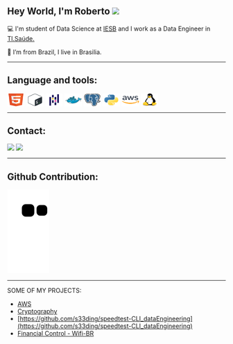 ## Hey World, I'm Roberto  <img src=https://github.com/TheDudeThatCode/TheDudeThatCode/blob/master/Assets/Earth.gif width="30">

:computer: I'm student of Data Science at <a href="https://www.iesb.br/">IESB</a> and I work as a Data Engineer in <a href="https://www.tisaude.com/">TI.Saúde.</a>

:house_with_garden: I’m from Brazil, I live in Brasilia.

----------------------------------------------------------------------------------
## Language and tools:
<div>
  <img align="center" alt="Beto-HTML" height="30" width="40" src="https://raw.githubusercontent.com/devicons/devicon/master/icons/html5/html5-original.svg">
    <img align="center" alt="Beto-HTML" height="30" width="40" src="https://raw.githubusercontent.com/devicons/devicon/master/icons/bash/bash-original.svg">
      <img align="center" alt="Beto-HTML" height="30" width="40" src="https://raw.githubusercontent.com/devicons/devicon/master/icons/pandas/pandas-original.svg">
        <img align="center" alt="Beto-HTML" height="30" width="40" src="https://raw.githubusercontent.com/devicons/devicon/master/icons/docker/docker-original.svg">
          <img align="center" alt="Beto-HTML" height="30" width="40" src="https://raw.githubusercontent.com/devicons/devicon/master/icons/postgresql/postgresql-original.svg">
  <img align="center" alt="Beto-Python" height="30" width="40" src="https://raw.githubusercontent.com/devicons/devicon/master/icons/python/python-original.svg">
    <img align="center" alt="Beto-Python" height="30" width="40" src="https://raw.githubusercontent.com/devicons/devicon/master/icons/amazonwebservices/amazonwebservices-original-wordmark.svg">
      <img align="center" alt="Beto-Python" height="30" width="40" src="https://raw.githubusercontent.com/devicons/devicon/master/icons/linux/linux-original.svg">
  </div>
  
  ----------------------------------------------------------------------------------  
  ## Contact:
  <a href = "mailto:robertomdiniz@protonmail.com">
    <img src="https://img.shields.io/badge/-Protonmail-%23333?style=for-the-badge&logo=gmail&logoColor=white" target="_blank"></a>
  <a href="https://www.linkedin.com/in/s33ding" target="_blank">
    <img src="https://img.shields.io/badge/-LinkedIn-%230077B5?style=for-the-badge&logo=linkedin&logoColor=white" target="_blank"></a> 

  ----------------------------------------------------------------------------------  
  ## Github Contribution:
  
  ![Snake animation](https://github.com/s33ding/s33ding/blob/output/github-contribution-grid-snake.svg)
  
----------------------------------------------------------------------------------  
SOME OF MY PROJECTS:

- [AWS](https://github.com/s33ding/AWS)
- [Cryptography](https://github.com/s33ding/cryptography)
- [https://github.com/s33ding/speedtest-CLI_dataEngineering](https://github.com/s33ding/speedtest-CLI_dataEngineering)
- [Financial Control - Wifi-BR](https://github.com/s33ding/financial_control_wifi-BR)
 
